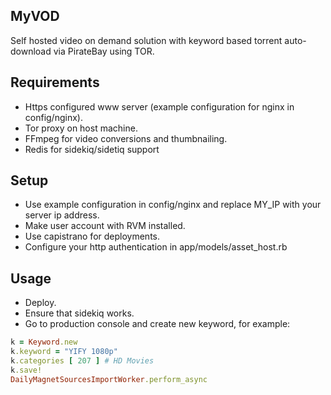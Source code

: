 MyVOD
-----

Self hosted video on demand solution with keyword based torrent auto-download via PirateBay using TOR.

Requirements
------------

- Https configured www server (example configuration for nginx in config/nginx).
- Tor proxy on host machine.
- FFmpeg for video conversions and thumbnailing.
- Redis for sidekiq/sidetiq support

Setup
-----

- Use example configuration in config/nginx and replace MY_IP with your server ip address.
- Make user account with RVM installed.
- Use capistrano for deployments.
- Configure your http authentication in app/models/asset_host.rb

Usage
-----

- Deploy.
- Ensure that sidekiq works.
- Go to production console and create new keyword, for example:

```ruby
k = Keyword.new
k.keyword = "YIFY 1080p"
k.categories [ 207 ] # HD Movies
k.save!
DailyMagnetSourcesImportWorker.perform_async
```
